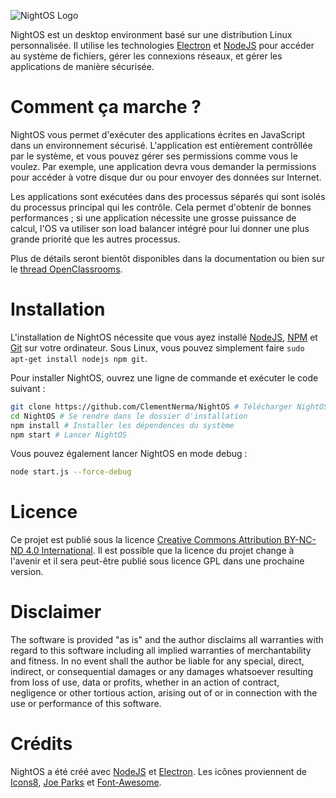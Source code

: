 
![NightOS Logo](http://i.imgur.com/iRikS7cl.png)

NightOS est un desktop environment basé sur une distribution Linux personnalisée. Il utilise les technologies [Electron](https://github.com/electron/electron) et [NodeJS](https://nodejs.org) pour accéder au système de fichiers, gérer les connexions réseaux, et gérer les applications de manière sécurisée.

# Comment ça marche ?

NightOS vous permet d'exécuter des applications écrites en JavaScript dans un environnement sécurisé. L'application est entièrement contrôllée par le système, et vous pouvez gérer ses permissions comme vous le voulez. Par exemple, une application devra vous demander la permissions pour accéder à votre disque dur ou pour envoyer des données sur Internet.

Les applications sont exécutées dans des processus séparés qui sont isolés du processus principal qui les contrôle. Cela permet d'obtenir de bonnes performances ; si une application nécessite une grosse puissance de calcul, l'OS va utiliser son load balancer intégré pour lui donner une plus grande priorité que les autres processus.

Plus de détails seront bientôt disponibles dans la documentation ou bien sur le [thread OpenClassrooms](https://openclassrooms.com/forum/sujet/desktop-environment-nightos-le-retour).

# Installation

L'installation de NightOS nécessite que vous ayez installé [NodeJS](https://nodejs.org), [NPM](https://npmjs.com) et [Git](https://git-scm.com/) sur votre ordinateur. Sous Linux, vous pouvez simplement faire `sudo apt-get install nodejs npm git`.

Pour installer NightOS, ouvrez une ligne de commande et exécuter le code suivant :

```bash
git clone https://github.com/ClementNerma/NightOS # Télécharger NightOS
cd NightOS # Se rendre dans le dossier d'installation
npm install # Installer les dépendences du système
npm start # Lancer NightOS
```

Vous pouvez également lancer NightOS en mode debug :

```bash
node start.js --force-debug
```

# Licence

Ce projet est publié sous la licence [Creative Commons Attribution BY-NC-ND 4.0 International](https://creativecommons.org/licenses/by-nc-nd/4.0/).
Il est possible que la licence du projet change à l'avenir et il sera peut-être publié sous licence GPL dans une prochaine version.

# Disclaimer

The software is provided "as is" and the author disclaims all warranties
with regard to this software including all implied warranties of
merchantability and fitness. In no event shall the author be liable for
any special, direct, indirect, or consequential damages or any damages
whatsoever resulting from loss of use, data or profits, whether in an action
of contract, negligence or other tortious action, arising out of or in
connection with the use or performance of this software.

# Crédits

NightOS a été créé avec [NodeJS](https://nodejs.org) et [Electron](https://github.com/electron/electron).
Les icônes proviennent de [Icons8](https://icons8.com), [Joe Parks](https://www.flickr.com/people/34450190@N08) et [Font-Awesome](http://fortawesome.github.io/Font-Awesome).
